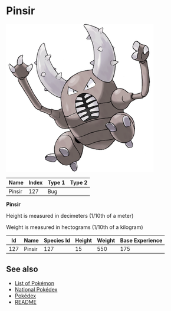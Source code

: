 # Pinsir


![Pinsir](images/127.png)

| **Name** | **Index** | **Type 1** | **Type 2** |
|----|----|----|----|
| Pinsir | 127 | Bug  |  |

**Pinsir** 


Height is measured in decimeters (1/10th of a meter)

Weight is measured in hectograms (1/10th of a kilogram)

| **Id** | **Name** | **Species Id** | **Height** | **Weight** | **Base Experience** |
|--------|----------|----------------|------------|------------|---------------------|
| 127 | Pinsir | 127 | 15 | 550 | 175 |


## See also

- [List of Pokémon](../pokemon.md)
- [National Pokédex](../national_pokedex.md)
- [Pokédex](../pokedex.md)
- [README](../README.md)
